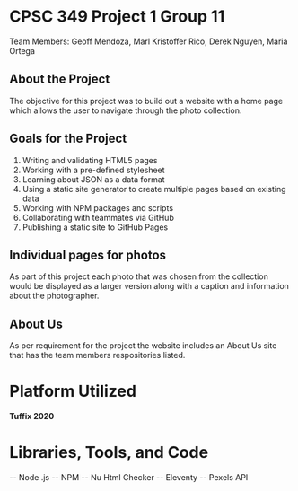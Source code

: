 # CPSC 349 Project 1 Group 11

Team Members: Geoff Mendoza, Marl Kristoffer Rico, Derek Nguyen, Maria Ortega

## About the Project

The objective for this project was to build out a website with a home page which allows the user to navigate through the photo collection.

## Goals for the Project

1. Writing and validating HTML5 pages
2. Working with a pre-defined stylesheet
3. Learning about JSON as a data format
4. Using a static site generator to create multiple pages based on existing data
5. Working with NPM packages and scripts
6. Collaborating with teammates via GitHub
7. Publishing a static site to GitHub Pages

## Individual pages for photos

As part of this project each photo that was chosen from the collection would be displayed as a larger version along with a caption and information about the photographer.

## About Us

As per requirement for the project the website includes an About Us site that has the team members respositories listed.

# Platform Utilized

**Tuffix 2020**

# Libraries, Tools, and Code

-- Node .js
-- NPM
-- Nu Html Checker
-- Eleventy
-- Pexels API
